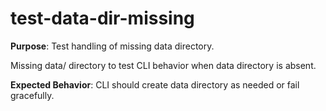 # test-data-dir-missing

**Purpose**: Test handling of missing data directory.

Missing data/ directory to test CLI behavior when data directory is absent.

**Expected Behavior**: CLI should create data directory as needed or fail gracefully.
